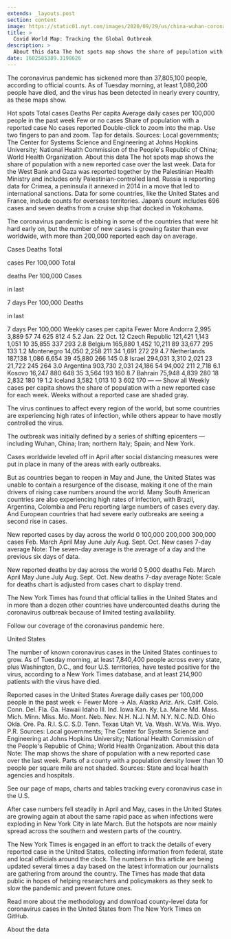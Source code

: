 ```yaml
--- 
extends: _layouts.post 
section: content 
image: https://static01.nyt.com/images/2020/09/29/us/china-wuhan-coronavirus-maps-promo-1601396059552/china-wuhan-coronavirus-maps-promo-1601396059552-facebookJumbo-v55.png 
title: > 
  Covid World Map: Tracking the Global Outbreak 
description: > 
  About this data The hot spots map shows the share of population with a new reported case over the last week.United StatesThe number of known coronavirus cases in the United States continues to grow.Reported cases in the United States Average daily cases per 100,000 people in the past week ← Fewer More → Ala. Alaska Ariz. Ark.About this data Note: The map shows the share of population with a new reported case over the last week.Read more about the methodology and download county-level data for coronavirus cases in the United States from The New York Times on GitHub. 
date: 1602585389.3198626 
--- 
```

The coronavirus pandemic has sickened more than 37,805,100 people, according to official counts. As of Tuesday morning, at least 1,080,200 people have died, and the virus has been detected in nearly every country, as these maps show.

Hot spots Total cases Deaths Per capita Average daily cases per 100,000 people in the past week Few or no cases Share of population with a reported case No cases reported Double-click to zoom into the map. Use two fingers to pan and zoom. Tap for details. Sources: Local governments; The Center for Systems Science and Engineering at Johns Hopkins University; National Health Commission of the People's Republic of China; World Health Organization. About this data The hot spots map shows the share of population with a new reported case over the last week. Data for the West Bank and Gaza was reported together by the Palestinian Health Ministry and includes only Palestinian-controlled land. Russia is reporting data for Crimea, a peninsula it annexed in 2014 in a move that led to international sanctions. Data for some countries, like the United States and France, include counts for overseas territories. Japan’s count includes 696 cases and seven deaths from a cruise ship that docked in Yokohama.

The coronavirus pandemic is ebbing in some of the countries that were hit hard early on, but the number of new cases is growing faster than ever worldwide, with more than 200,000 reported each day on average.

Cases Deaths Total

cases Per 100,000 Total

deaths Per 100,000 Cases

in last

7 days Per 100,000 Deaths

in last

7 days Per 100,000 Weekly cases per capita Fewer More Andorra 2,995 3,889 57 74 625 812 4 5.2 Jan. 22 Oct. 12 Czech Republic 121,421 1,143 1,051 10 35,855 337 293 2.8 Belgium 165,880 1,452 10,211 89 33,677 295 133 1.2 Montenegro 14,050 2,258 211 34 1,691 272 29 4.7 Netherlands 187,138 1,086 6,654 39 45,880 266 145 0.8 Israel 294,031 3,310 2,021 23 21,722 245 264 3.0 Argentina 903,730 2,031 24,186 54 94,002 211 2,718 6.1 Kosovo 16,247 880 648 35 3,564 193 160 8.7 Bahrain 75,948 4,839 280 18 2,832 180 19 1.2 Iceland 3,582 1,013 10 3 602 170 — — Show all Weekly cases per capita shows the share of population with a new reported case for each week. Weeks without a reported case are shaded gray.

The virus continues to affect every region of the world, but some countries are experiencing high rates of infection, while others appear to have mostly controlled the virus.

The outbreak was initially defined by a series of shifting epicenters — including Wuhan, China; Iran; northern Italy; Spain; and New York.

Cases worldwide leveled off in April after social distancing measures were put in place in many of the areas with early outbreaks.

But as countries began to reopen in May and June, the United States was unable to contain a resurgence of the disease, making it one of the main drivers of rising case numbers around the world. Many South American countries are also experiencing high rates of infection, with Brazil, Argentina, Colombia and Peru reporting large numbers of cases every day. And European countries that had severe early outbreaks are seeing a second rise in cases.

New reported cases by day across the world 0 100,000 200,000 300,000 cases Feb. March April May June July Aug. Sept. Oct. New cases 7-day average Note: The seven-day average is the average of a day and the previous six days of data.

New reported deaths by day across the world 0 5,000 deaths Feb. March April May June July Aug. Sept. Oct. New deaths 7-day average Note: Scale for deaths chart is adjusted from cases chart to display trend.

The New York Times has found that official tallies in the United States and in more than a dozen other countries have undercounted deaths during the coronavirus outbreak because of limited testing availability.

Follow our coverage of the coronavirus pandemic here.

United States

The number of known coronavirus cases in the United States continues to grow. As of Tuesday morning, at least 7,840,400 people across every state, plus Washington, D.C., and four U.S. territories, have tested positive for the virus, according to a New York Times database, and at least 214,900 patients with the virus have died.

Reported cases in the United States Average daily cases per 100,000 people in the past week ← Fewer More → Ala. Alaska Ariz. Ark. Calif. Colo. Conn. Del. Fla. Ga. Hawaii Idaho Ill. Ind. Iowa Kan. Ky. La. Maine Md. Mass. Mich. Minn. Miss. Mo. Mont. Neb. Nev. N.H. N.J. N.M. N.Y. N.C. N.D. Ohio Okla. Ore. Pa. R.I. S.C. S.D. Tenn. Texas Utah Vt. Va. Wash. W.Va. Wis. Wyo. P.R. Sources: Local governments; The Center for Systems Science and Engineering at Johns Hopkins University; National Health Commission of the People's Republic of China; World Health Organization. About this data Note: The map shows the share of population with a new reported case over the last week. Parts of a county with a population density lower than 10 people per square mile are not shaded. Sources: State and local health agencies and hospitals.

See our page of maps, charts and tables tracking every coronavirus case in the U.S.

After case numbers fell steadily in April and May, cases in the United States are growing again at about the same rapid pace as when infections were exploding in New York City in late March. But the hotspots are now mainly spread across the southern and western parts of the country.

The New York Times is engaged in an effort to track the details of every reported case in the United States, collecting information from federal, state and local officials around the clock. The numbers in this article are being updated several times a day based on the latest information our journalists are gathering from around the country. The Times has made that data public in hopes of helping researchers and policymakers as they seek to slow the pandemic and prevent future ones.

Read more about the methodology and download county-level data for coronavirus cases in the United States from The New York Times on GitHub.

About the data